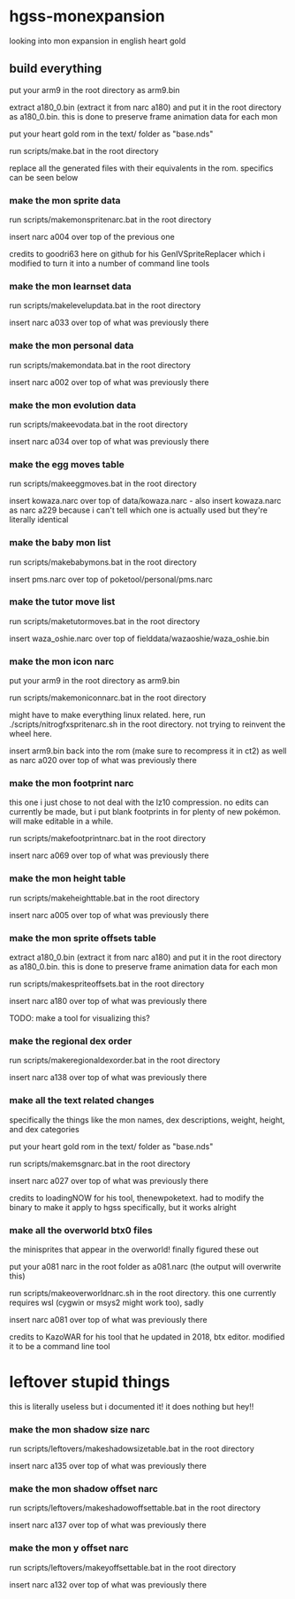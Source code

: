 # hgss-monexpansion
 looking into mon expansion in english heart gold

## build everything
put your arm9 in the root directory as arm9.bin

extract a180_0.bin (extract it from narc a180) and put it in the root directory as a180_0.bin.  this is done to preserve frame animation data for each mon

put your heart gold rom in the text/ folder as "base.nds"

run scripts/make.bat in the root directory

replace all the generated files with their equivalents in the rom.  specifics can be seen below



### make the mon sprite data
run scripts/makemonspritenarc.bat in the root directory

insert narc a004 over top of the previous one

credits to goodri63 here on github for his GenIVSpriteReplacer which i modified to turn it into a number of command line tools

### make the mon learnset data
run scripts/makelevelupdata.bat in the root directory

insert narc a033 over top of what was previously there

### make the mon personal data
run scripts/makemondata.bat in the root directory

insert narc a002 over top of what was previously there

### make the mon evolution data
run scripts/makeevodata.bat in the root directory

insert narc a034 over top of what was previously there

### make the egg moves table
run scripts/makeeggmoves.bat in the root directory

insert kowaza.narc over top of data/kowaza.narc - also insert kowaza.narc as narc a229 because i can't tell which one is actually used but they're literally identical

### make the baby mon list
run scripts/makebabymons.bat in the root directory

insert pms.narc over top of poketool/personal/pms.narc

### make the tutor move list
run scripts/maketutormoves.bat in the root directory

insert waza_oshie.narc over top of fielddata/wazaoshie/waza_oshie.bin

### make the mon icon narc
put your arm9 in the root directory as arm9.bin

run scripts/makemoniconnarc.bat in the root directory

might have to make everything linux related.  here, run ./scripts/nitrogfxspritenarc.sh in the root directory.  not trying to reinvent the wheel here.

insert arm9.bin back into the rom (make sure to recompress it in ct2) as well as narc a020 over top of what was previously there

### make the mon footprint narc
this one i just chose to not deal with the lz10 compression.  no edits can currently be made, but i put blank footprints in for plenty of new pokémon.  will make editable in a while.

run scripts/makefootprintnarc.bat in the root directory

insert narc a069 over top of what was previously there

### make the mon height table
run scripts/makeheighttable.bat in the root directory

insert narc a005 over top of what was previously there

### make the mon sprite offsets table
extract a180_0.bin (extract it from narc a180) and put it in the root directory as a180_0.bin.  this is done to preserve frame animation data for each mon

run scripts/makespriteoffsets.bat in the root directory

insert narc a180 over top of what was previously there

TODO:  make a tool for visualizing this?

### make the regional dex order
run scripts/makeregionaldexorder.bat in the root directory

insert narc a138 over top of what was previously there

### make all the text related changes
specifically the things like the mon names, dex descriptions, weight, height, and dex categories

put your heart gold rom in the text/ folder as "base.nds"

run scripts/makemsgnarc.bat in the root directory

insert narc a027 over top of what was previously there

credits to loadingNOW for his tool, thenewpoketext.  had to modify the binary to make it apply to hgss specifically, but it works alright

### make all the overworld btx0 files
the minisprites that appear in the overworld!  finally figured these out

put your a081 narc in the root folder as a081.narc (the output will overwrite this)

run scripts/makeoverworldnarc.sh in the root directory.  this one currently requires wsl (cygwin or msys2 might work too), sadly

insert narc a081 over top of what was previously there

credits to KazoWAR for his tool that he updated in 2018, btx editor.  modified it to be a command line tool


# leftover stupid things
 this is literally useless but i documented it!  it does nothing but hey!!

### make the mon shadow size narc
run scripts/leftovers/makeshadowsizetable.bat in the root directory

insert narc a135 over top of what was previously there

### make the mon shadow offset narc
run scripts/leftovers/makeshadowoffsettable.bat in the root directory

insert narc a137 over top of what was previously there

### make the mon y offset narc
run scripts/leftovers/makeyoffsettable.bat in the root directory

insert narc a132 over top of what was previously there
